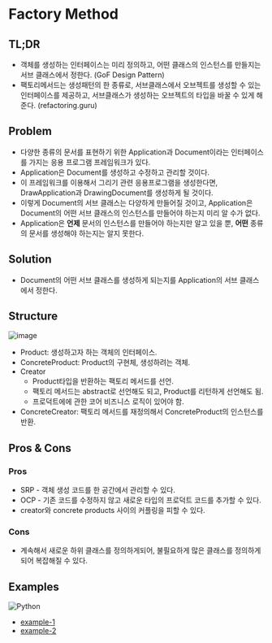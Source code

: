 # Factory Method

## TL;DR
- 객체를 생성하는 인터페이스는 미리 정의하고, 어떤 클래스의 인스턴스를 만들지는 서브 클래스에서 정한다. (GoF Design Pattern)
- 팩토리메서드는 생성패턴의 한 종류로, 서브클래스에서 오브젝트를 생성할 수 있는 인터페이스를 제공하고, 서브클래스가 생성하는 오브젝트의 타입을 바꿀 수 있게 해준다. (refactoring.guru)

## Problem
- 다양한 종류의 문서를 표현하기 위한 Application과 Document이라는 인터페이스를 가지는 응용 프로그램 프레임워크가 있다.
- Application은 Document를 생성하고 수정하고 관리할 것이다.
- 이 프레임워크를 이용해서 그리기 관련 응용프로그램을 생성한다면, DrawApplication과 DrawingDocument를 생성하게 될 것이다.
- 이렇게 Document의 서브 클래스는 다양하게 만들어질 것이고, Application은 Document의 어떤 서브 클래스의 인스턴스를 만들어야 하는지 미리 알 수가 없다.
- Application은 **언제** 문서의 인스턴스를 만들어야 하는지만 알고 있을 뿐, **어떤** 종류의 문서를 생성해야 하는지는 알지 못한다.

## Solution
- Document의 어떤 서브 클래스를 생성하게 되는지를 Application의 서브 클래스에서 정한다.

## Structure
![image](https://www.planttext.com/api/plantuml/png/VL7D2eCm3BxtANBS3le0miGXx3QsLoWrJi6ragQCCNptPKEdLjWj-PBl9wJmh8d3lLEjPQHQ6uGhkIeOLifqsdiedJM4Z3yu0Y09IJwJ5a8beMP7y5809ssaV9wH6rVjze8SxQL7qjmwA_qGs_qZ3tE8QUqROcosqxHBy-qXrZ42jRU6mTKJESiMmSIx7wyyR5AWhU0Z4UkilRDinHD56GQo7Ym-uanBLLL8APzv0m00)
- Product: 생성하고자 하는 객체의 인터페이스.
- ConcreteProduct: Product의 구현체, 생성하려는 객체.
- Creator
  - Product타입을 반환하는 팩토리 메서드를 선언.
  - 팩토리 메서드는 abstract로 선언해도 되고, Product를 리턴하게 선언해도 됨.
  - 프로덕트에에 관한 코어 비즈니스 로직이 있어야 함.
- ConcreteCreator: 팩토리 메서드를 재정의해서 ConcreteProduct의 인스턴스를 반환.

## Pros & Cons
###  Pros
- SRP - 객체 생성 코드를 한 공간에서 관리할 수 있다.
- OCP - 기존 코드를 수정하지 않고 새로운 타입의 프로덕트 코드를 추가할 수 있다.
- creator와 concrete products 사이의 커플링을 피할 수 있다.

### Cons
- 계속해서 새로운 하위 클래스를 정의하게되어, 불필요하게 많은 클래스를 정의하게 되어 복잡해질 수 있다.

## Examples
![Python](https://img.shields.io/badge/python-3670A0?style=for-the-badge&logo=python&logoColor=ffdd54)
* [example-1](/patterns/factory-methodry-method/examples/python/example-1.py)
* [example-2](/patterns/factory-methodry-method/examples/python/example-2.py)
